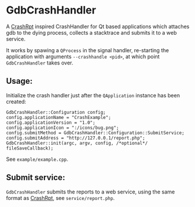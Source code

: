 GdbCrashHandler
===============

A [CrashRpt](http://crashrpt.sourceforge.net/) inspired CrashHandler for Qt
based applications which attaches gdb to the dying process, collects a
stacktrace and submits it to a web service.

It works by spawing a `QProcess` in the signal handler, re-starting the
application with arguments `--crashhandle <pid>`, at which point
`GdbCrashHandler` takes over.

Usage:
------

Initialize the crash handler just after the `QApplication` instance has been created:

    GdbCrashHandler::Configuration config;
    config.applicationName = "CrashExample";
    config.applicationVersion = "1.0";
    config.applicationIcon = ":/icons/bug.png";
    config.submitMethod = GdbCrashHandler::Configuration::SubmitService;
    config.submitAddress = "http://127.0.0.1/report.php";
    GdbCrashHandler::init(argc, argv, config, /*optional*/ fileSaveCallback);

See `example/example.cpp`.

Submit service:
---------------

`GdbCrashHandler` submits the reports to a web service, using the same format as
[CrashRpt](http://crashrpt.sourceforge.net/docs/html/sending_error_reports.html),
see `service/report.php`.
